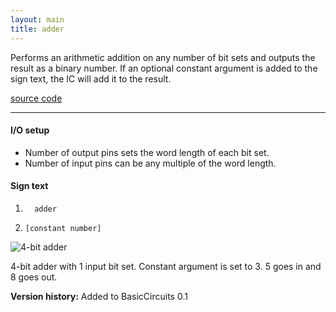 ```yaml
---
layout: main
title: adder
---
```


Performs an arithmetic addition on any number of bit sets and outputs the result as a binary number.
If an optional constant argument is added to the sign text, the IC will add it to the result. 

[source code](https://github.com/eisental/BasicCircuits/blob/master/src/main/java/org/tal/basiccircuits/adder.java)

* * *

#### I/O setup 
* Number of output pins sets the word length of each bit set.  
* Number of input pins can be any multiple of the word length.

#### Sign text
1. `   adder   `

2. ` [constant number]  `

![4-bit adder](/RedstoneChips/images/adder.jpg "4-bit adder")

4-bit adder with 1 input bit set. Constant argument is set to 3. 5 goes in and 8 goes out.

__Version history:__ Added to BasicCircuits 0.1